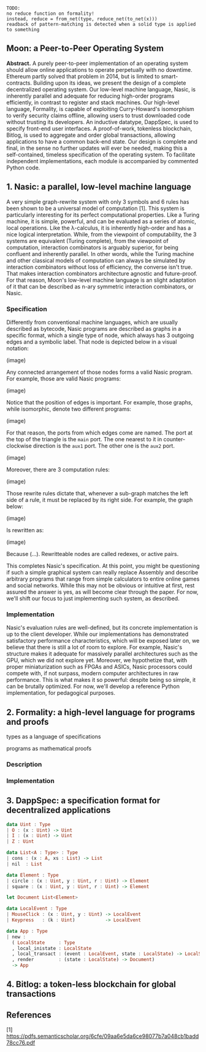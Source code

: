 ```
TODO:
no reduce function on formality!
instead, reduce = from_net(type, reduce_net(to_net(x)))
readback of pattern-matching is detected when a solid type is applied to something
```

## Moon: a Peer-to-Peer Operating System

**Abstract.** A purely peer-to-peer implementation of an operating system should allow online applications to operate perpetually with no downtime. Ethereum partly solved that problem in 2014, but is limited to smart-contracts. Building upon its ideas, we present the design of a complete decentralized operating system. Our low-level machine language, Nasic, is inherently parallel and adequate for reducing high-order programs efficiently, in contrast to register and stack machines. Our high-level language, Formality, is capable of exploiting Curry-Howard's isomorphism to verify security claims offline, allowing users to trust downloaded code without trusting its developers. An inductive datatype, DappSpec, is used to specify front-end user interfaces. A proof-of-work, tokenless blockchain, Bitlog, is used to aggregate and order global transactions, allowing applications to have a common back-end state. Our design is complete and final, in the sense no further updates will ever be needed, making this a self-contained, timeless specification of the operating system. To facilitate independent implementations, each module is accompanied by commented Python code.

## 1. Nasic: a parallel, low-level machine language

A very simple graph-rewrite system with only 3 symbols and 6 rules has been shown to be a universal model of computation [1]. This system is particularly interesting for its perfect computational properties. Like a Turing machine, it is simple, powerful, and can be evaluated as a series of atomic, local operations. Like the λ-calculus, it is inherently high-order and has a nice logical interpretation. While, from the viewpoint of computability, the 3 systems are equivalent (Turing complete), from the viewpoint of computation, interaction combinators is arguably superior, for being confluent and inherently parallel. In other words, while the Turing machine and other classical models of computation can always be simulated by interaction combinators without loss of efficiency, the converse isn't true. That makes interaction combinators architecture agnostic and future-proof. For that reason, Moon's low-level machine language is an slight adaptation of it that can be described as n-ary symmetric interaction combinators, or Nasic.

### Specification

Differently from conventional machine languages, which are usually described as bytecode, Nasic programs are described as graphs in a specific format, which a single type of node, which always has 3 outgoing edges and a symbolic label. That node is depicted below in a visual notation:

(image)

Any connected arrangement of those nodes forms a valid Nasic program. For example, those are valid Nasic programs:

(image)

Notice that the position of edges is important. For example, those graphs, while isomorphic, denote two different programs:

(image)

For that reason, the ports from which edges come are named. The port at the top of the triangle is the `main` port. The one nearest to it in counter-clockwise direction is the `aux1` port. The other one is the `aux2` port.

(image)

Moreover, there are 3 computation rules:

(image)

Those rewrite rules dictate that, whenever a sub-graph matches the left side of a rule, it must be replaced by its right side. For example, the graph below:

(image)

Is rewritten as:

(image)

Because (...). Rewritteable nodes are called redexes, or active pairs. 

This completes Nasic's specification. At this point, you might be questioning if such a simple graphical system can really replace Assembly and describe arbitrary programs that range from simple calculators to entire online games and social networks. While this may not be obvious or intuitive at first, rest assured the answer is yes, as will become clear through the paper. For now, we'll shift our focus to just implementing such system, as described. 

### Implementation

Nasic's evaluation rules are well-defined, but its concrete implementation is up to the client developer. While our implementations has demonstrated satisfactory performance characteristics, which will be exposed later on, we believe that there is still a lot of room to explore. For example, Nasic's structure makes it adequate for massively parallel architectures such as the GPU, which we did not explore yet. Moreover, we hypothetize that, with proper miniaturization such as FPGAs and ASICs, Nasic processors could compete with, if not surpass, modern computer architectures in raw performance. This is what makes it so powerful: despite being so simple, it can be brutally optimized. For now, we'll develop a reference Python implementation, for pedagogical purposes.



## 2. Formality: a high-level language for programs and proofs

types as a language of specifications

programs as mathematical proofs

### Description

### Implementation

## 3. DappSpec: a specification format for decentralized applications

```haskell
data Uint : Type
| O : (x : Uint) -> Uint
| I : (x : Uint) -> Uint
| Z : Uint

data List<A : Type> : Type
| cons : (x : A, xs : List) -> List
| nil  : List

data Element : Type
| circle : (x : Uint, y : Uint, r : Uint) -> Element
| square : (x : Uint, y : Uint, r : Uint) -> Element

let Document List<Element>

data LocalEvent : Type
| MouseClick : (x : Uint, y : Uint) -> LocalEvent
| Keypress   : (k : Uint)           -> LocalEvent

data App : Type
| new : 
  ( LocalState     : Type
  , local_inistate : LocalState
  , local_transact : (event : LocalEvent, state : LocalState) -> LocalState
  , render         : (state : LocalState) -> Document)
  -> App
```

## 4. Bitlog: a token-less blockchain for global transactions

## References

[1] https://pdfs.semanticscholar.org/6cfe/09aa6e5da6ce98077b7a048cb1badd78cc76.pdf

